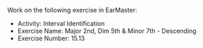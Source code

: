 Work on the following exercise in EarMaster:
- Activity: Interval Identification
- Exercise Name: Major 2nd, Dim 5th & Minor 7th - Descending
- Exercise Number: 15.13

